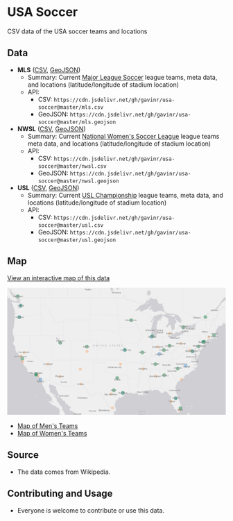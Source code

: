 # USA Soccer
CSV data of the USA soccer teams and locations

## Data

* **MLS** ([CSV](https://github.com/gavinr/usa-soccer/blob/master/mls.csv), [GeoJSON](https://github.com/gavinr/usa-soccer/blob/master/mls.geojson))
  * Summary: Current [Major League Soccer](https://en.wikipedia.org/wiki/Major_League_Soccer#Teams) league teams, meta data, and locations (latitude/longitude of stadium location)
  * API:
    * CSV: `https://cdn.jsdelivr.net/gh/gavinr/usa-soccer@master/mls.csv`
    * GeoJSON: `https://cdn.jsdelivr.net/gh/gavinr/usa-soccer@master/mls.geojson`
* **NWSL** ([CSV](https://github.com/gavinr/usa-soccer/blob/master/nwsl.csv), [GeoJSON](https://github.com/gavinr/usa-soccer/blob/master/nwsl.geojson))
  * Summary: Current [National Women's Soccer League](https://en.wikipedia.org/wiki/National_Women%27s_Soccer_League#Teams) league teams meta data, and locations (latitude/longitude of stadium location)
  * API:
    * CSV: `https://cdn.jsdelivr.net/gh/gavinr/usa-soccer@master/nwsl.csv`
    * GeoJSON: `https://cdn.jsdelivr.net/gh/gavinr/usa-soccer@master/nwsl.geojson`
* **USL** ([CSV](https://github.com/gavinr/usa-soccer/blob/master/usl.csv), [GeoJSON](https://github.com/gavinr/usa-soccer/blob/master/usl.geojson))
  * Summary: Current [USL Championship](https://en.wikipedia.org/wiki/USL_Championship#Clubs) league teams, meta data, and locations (latitude/longitude of stadium location)
  * API:
    * CSV: `https://cdn.jsdelivr.net/gh/gavinr/usa-soccer@master/usl.csv`
    * GeoJSON: `https://cdn.jsdelivr.net/gh/gavinr/usa-soccer@master/usl.geojson`

## Map

[View an interactive map of this data](https://arcg.is/0eqOq5)

[![screenshot](https://github.com/gavinr/usa-soccer/raw/master/map.png)](https://www.arcgis.com/apps/mapviewer/index.html?webmap=374c22bdb75b46fe9cfac4326fb78ca5)

- [Map of Men's Teams](https://www.arcgis.com/apps/instant/media/index.html?appid=b7f4bf1929b34d69b7d866d1c38dd9ed&webmap=52475e6edb18471780858627b40460c2)
- [Map of Women's Teams](https://www.arcgis.com/apps/instant/media/index.html?appid=b7f4bf1929b34d69b7d866d1c38dd9ed&webmap=6f9207d722fe4ff792fb4eca9b3eff7f)

## Source

 * The data comes from Wikipedia.

## Contributing and Usage

 * Everyone is welcome to contribute or use this data.
